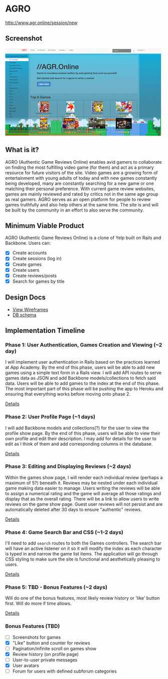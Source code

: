 # AGRO

http://www.agr.online/session/new

## Screenshot
![game_preview](./docs/agro.png)

## What is it?
AGRO (Authentic Game Reviews Online) enables avid gamers  to collaborate on finding the most fulfilling video game (for them) and act as a primary resource for future visitors of the site. Video games are a growing form of entertainment with young adults of today and with new games constantly being developed, many are constantly searching for a new game or one matching their personal preference. With current game review websites, games are mainly reviewed and rated by critics not in the same age group as real gamers. AGRO serves as an open platform for people to review games truthfully and also help others at the same time. The site is and will be built by the community in an effort to also serve the community.

## Minimum Viable Product
AGRO (Authentic Game Reviews Online) is a clone of Yelp built on Rails and Backbone. Users can:

<!-- This is a Markdown checklist. Use it to keep track of your progress! -->

- [X] Create accounts
- [X] Create sessions (log in)
- [X] Create games
- [X] Create users
- [X] Create reviews/posts
- [X] Search for games by title

## Design Docs
* [View Wireframes][views]
* [DB schema][schema]

[views]: ./docs/views.md
[schema]: ./docs/schema.md

## Implementation Timeline

### Phase 1: User Authentication, Games Creation and Viewing (~2 day)
I will implement user authentication in Rails based on the practices learned at
App Academy. By the end of this phase, users will be able to add new games using
a simple text form in a Rails view. I will add API routes to serve games data
as JSON and add Backbone models/collections to fetch said data. Users will be
able to add games to the index at the end of this phase. The most important part
of this phase will be pushing the app to Heroku and ensuring that everything
works before moving onto phase 2.

[Details][phase-one]

### Phase 2: User Profile Page (~1 days)
I will add Backbone models and collections(?) for the user to view the profile
show page. By the end of this phase, users will be able to view their own
profile and edit their description. I may add for details for the user to edit
as I think of them and add corresponding columns in the database.

[Details][phase-two]

### Phase 3: Editing and Displaying Reviews (~2 days)
Within the games show page, I will render each individual review (perhaps a
maximum of 5?) beneath it. Reviews may be nested under each individual game
making data easier to manage. Users writing the reviews will be able to assign a
numerical rating and the game will average all those ratings and display that as
the overall rating. There will be a link to allow users to write reviews on the
game show page. Guest user reviews will not persist and are automatically
deleted after 30 days to ensure "authentic" reviews.

[Details][phase-three]

### Phase 4: Game Search Bar and CSS (~1-2 days)
I'll need to add `search` routes to both the Games controllers. The search bar
will have an active listener on it so it will modify the index as each
character is typed in and narrow the game list items. The application will go
through CSS styling to make sure the site is functional and aesthetically
pleasing to users.

[Details][phase-four]

### Phase 5: TBD - Bonus Features (~2 days)
Will do one of the bonus features, most likely review history or 'like' button
first. Will do more if time allows.

[Details][phase-five]

### Bonus Features (TBD)
- [ ] Screenshots for games
- [X] "Like" button and counter for reviews
- [ ] Pagination/infinite scroll on games show
- [X] Review history (on profile page)
- [ ] User-to-user private messages
- [X] User avatars
- [ ] Forum for users with defined subforum categories

[phase-one]: ./docs/phases/phase1.md
[phase-two]: ./docs/phases/phase2.md
[phase-three]: ./docs/phases/phase3.md
[phase-four]: ./docs/phases/phase4.md
[phase-five]: ./docs/phases/phase5.md
